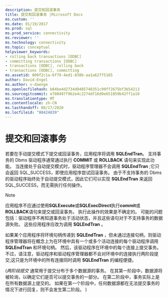 ```yaml
---
description: 提交和回滚事务
title: 提交和回滚事务 |Microsoft Docs
ms.custom: ''
ms.date: 01/19/2017
ms.prod: sql
ms.prod_service: connectivity
ms.reviewer: ''
ms.technology: connectivity
ms.topic: conceptual
helpviewer_keywords:
- rolling back transactions [ODBC]
- committing transactions [ODBC]
- transactions [ODBC], rolling back
- transactions [ODBC], committing
ms.assetid: 800f2c1a-6f79-4ed1-830b-aa1a62ff5165
author: David-Engel
ms.author: v-daenge
ms.openlocfilehash: b84be4d2734d9485748351c99ff2675bf3b54213
ms.sourcegitcommit: e700497f962e4c2274df16d9e651059b42ff1a10
ms.translationtype: MT
ms.contentlocale: zh-CN
ms.lasthandoff: 08/17/2020
ms.locfileid: "88424839"
---
```

# <a name="committing-and-rolling-back-transactions"></a>提交和回滚事务
若要在手动提交模式下提交或回滚事务，应用程序将调用 **SQLEndTran**。 支持事务的 Dbms 驱动程序通常通过执行 **COMMIT** 或 **ROLLBACK** 语句来实现此功能。 当连接处于自动提交模式时，驱动程序管理器不会调用 **SQLEndTran** ;它只会返回 SQL_SUCCESS，即使应用程序尝试回滚事务。 由于不支持事务的 Dbms 的驱动程序始终处于自动提交模式，因此它们可以实现 **SQLEndTran** 来返回 SQL_SUCCESS，而无需执行任何操作。  
  
> [!NOTE]  
>  应用程序不应通过使用**SQLExecute**或**SQLExecDirect**执行**commit**或**ROLLBACK**语句来提交或回滚事务。 执行此操作的效果是不确定的。 可能的问题包括：驱动程序不再知道事务处于活动状态，并且这些语句对于不支持事务的数据源失败。 这些应用程序应改为调用 **SQLEndTran** 。  
  
 如果某个应用程序将环境句柄传递到 **SQLEndTran** ，但未通过连接句柄，则驱动程序管理器将在概念上为在环境中具有一个或多个活动连接的每个驱动程序调用 **SQLEndTran** 和环境句柄。 然后，该驱动程序在环境中的每个连接上提交事务。 不过，请注意，驱动程序和驱动程序管理器都不会对环境中的连接执行两阶段提交;这只是为环境中的所有连接同时调用 **SQLEndTran** 的编程便捷。  
  
  (*两阶段提交* 通常用于提交分布于多个数据源的事务。 在其第一阶段中，数据源将被轮询，以确定它们是否可以提交事务的一部分。 在第二阶段中，事务实际上是在所有数据源上提交的。 如果在第一个阶段中，任何数据源都在无法提交事务的情况下进行回复，则不会发生第二阶段。 ) 
